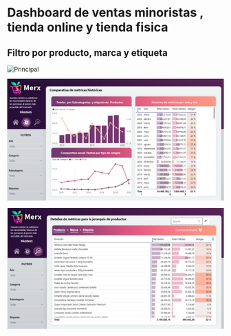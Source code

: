 # Dashboard de ventas minoristas , tienda online y tienda fisica

## Filtro por producto, marca y etiqueta

![Principal](../../DashBoard.Merx.pbix)


![Histórico](image.png)


![Detalles](image-1.png)